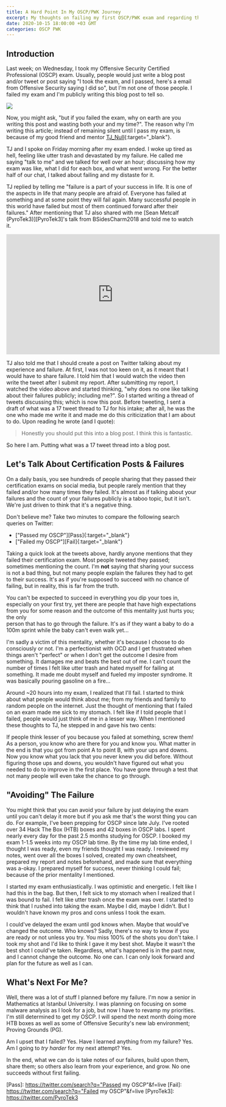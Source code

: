```yaml
---
title: A Hard Point In My OSCP/PWK Journey
excerpt: My thoughts on failing my first OSCP/PWK exam and regarding the certification earning process
date: 2020-10-15 18:00:00 +03 GMT
categories: OSCP PWK
---
```


## Introduction
Last week; on Wednesday, I took my Offensive Security Certified Professional (OSCP) exam. Usually, people would just
write a blog post and/or tweet or post saying "I took the exam, and I passed, here's a email from Offensive Security
saying I did so", but I'm not one of those people. I failed my exam and I'm publicly writing this blog post to tell so.

![][Mail]

Now, you might ask, "but if you failed the exam, why on earth are you writing this post and wasting both your and my
time?". The reason why I'm writing this article; instead of remaining silent until I pass my exam, is because of my
good friend and mentor [TJ_Null][TJNull]{:target="_blank"}.

TJ and I spoke on Friday morning after my exam ended. I woke up tired as hell, feeling like utter trash and devastated 
by my failure. He called me saying "talk to me" and we talked for well over an hour; discussing how my exam was like, 
what I did for each box, and what went wrong. For the better half of our chat, I talked about failing and my distaste 
for it.

TJ replied by telling me "failure is a part of your success in life. It is one of the aspects in life that many people 
are afraid of. Everyone has failed at something and at some point they will fail again. Many successful people in this 
world have failed but most of them continued forward after their failures." After mentioning that TJ also shared with 
me [Sean Metcalf (PyroTek3)][PyroTek3]'s talk from BSidesCharm2018 and told me to watch it.

<center>
  <iframe
    width="560"
    height="315"
    src="https://www.youtube-nocookie.com/embed/H0AzhTy2bIA"
    frameborder="0"
    allow="accelerometer; autoplay; clipboard-write; encrypted-media; gyroscope; picture-in-picture"
    allowfullscreen>
  </iframe>
</center>

TJ also told me that I should create a post on Twitter talking about my experience and failure. At first, I was not 
too keen on it, as it meant that I would have to share failure. I told him that I would watch the video then write the 
tweet after I submit my report. After submitting my report, I watched the video above and started thinking, "why does 
no one like talking about their failures publicly; including me?". So I started writing a thread of tweets discussing 
this; which is now this post. Before tweeting, I sent a draft of what was a 17 tweet thread to TJ for his intake; after 
all, he was the one who made me write it and made me do this criticization that I am about to do. Upon reading he 
wrote (and I quote):

> Honestly you should put this into a blog post. I think this is fantastic.

So here I am. Putting what was a 17 tweet thread into a blog post.

## Let's Talk About Certification Posts & Failures
On a daily basis, you see hundreds of people sharing that they passed their certification exams on social media, but 
people rarely mention that they failed and/or how many times they failed. It's almost as if talking about your 
failures and the count of your failures publicly is a taboo topic, but it isn't. We're just driven to think that it's 
a negative thing.

Don't believe me? Take two minutes to compare the following search queries on Twitter:
- ["Passed my OSCP"][Pass]{:target="_blank"}
- ["Failed my OSCP"][Fail]{:target="_blank"}

Taking a quick look at the tweets above, hardly anyone mentions that they failed their certification exam. Most people 
tweeted they passed; sometimes mentioning the count. I'm **not** saying that sharing your success is not a bad thing, 
but not many people explain the failures they had to get to their success. It's as if you're supposed to succeed with 
no chance of failing, but in reality, this is far from the truth.

You can't be expected to succeed in everything you dip your toes in, especially on your first try, yet there are 
people that have high expectations from you for some reason and the outcome of this mentality just hurts you; the only  
person that has to go through the failure. It's as if they want a baby to do a 100m sprint while the baby can't even 
walk yet...

I'm sadly a victim of this mentality, whether it's because I choose to do consciously or not. I'm a perfectionist with 
OCD and I get frustrated when things aren't "perfect" or when I don't get the outcome I desire from something. It 
damages me and beats the best out of me. I can't count the number of times I felt like utter trash and hated myself 
for failing at something. It made me doubt myself and fueled my imposter syndrome. It was basically pouring gasoline 
on a fire...

Around ~20 hours into my exam, I realized that I'll fail. I started to think about what people would think about me; 
from my friends and family to random people on the internet. Just the thought of mentioning that I failed on an exam 
made me sick to my stomach. I felt like if I told people that I failed, people would just think of me in a lesser way. 
When I mentioned these thoughts to TJ, he stepped in and gave his two cents:

If people think lesser of you because you failed at something, screw them! As a person, you know who are there for you 
and know you. What matter in the end is that you got from point A to point B, with your ups and downs. Now you know 
what you lack that you never knew you did before. Without figuring those ups and downs, you wouldn't have figured out 
what you needed to do to improve in the first place. You have gone through a test that not many people will even take 
the chance to go through.

## "Avoiding" The Failure
You might think that you can avoid your failure by just delaying the exam until you can't delay it more but if you ask 
me that's the worst thing you can do. For example, I've been prepping for OSCP since late July. I've rooted over 34 
Hack The Box (HTB) boxes and 42 boxes in OSCP labs. I spent nearly every day for the past 2.5 months studying for 
OSCP. I booked my exam 1-1.5 weeks into my OSCP lab time. By the time my lab time ended, I thought I was ready, even 
my friends thought I was ready. I reviewed my notes, went over all the boxes I solved, created my own cheatsheet, 
prepared my report and notes beforehand, and made sure that everything was a-okay. I prepared myself for success, 
never thinking I could fail; because of the prior mentality I mentioned.

I started my exam enthusiastically. I was optimistic and energetic. I felt like I had this in the bag. But then, I 
felt sick to my stomach when I realized that I was bound to fail. I felt like utter trash once the exam was over. 
I started to think that I rushed into taking the exam. Maybe I did, maybe I didn't. But I wouldn't have known 
my pros and cons unless I took the exam.

I could've delayed the exam until god knows when. Maybe that would've changed the outcome. Who knows? Sadly, there's 
no way to know if you are ready or not unless you try. You miss 100% of the shots you don't take. I took my shot and 
I'd like to think I gave it my best shot. Maybe it wasn't the best shot I could've taken. Regardless, what's happened 
is in the past now, and I cannot change the outcome. No one can. I can only look forward and plan for the future as 
well as I can.

## What's Next For Me?
Well, there was a lot of stuff I planned before my failure. I'm now a senior in Mathematics at Istanbul University. 
I was planning on focusing on some malware analysis as I look for a job, but now I have to revamp my priorities. I'm 
still determined to get my OSCP. I will spend the next month doing more HTB boxes as well as some of Offensive 
Security's new lab environment; Proving Grounds (PG).

Am I upset that I failed? Yes. Have I learned anything from my failure? Yes. Am I going to _try harder_ for my next 
attempt? Yes.

In the end, what we can do is take notes of our failures, build upon them, share them; so others also learn from your 
experience, and grow. No one succeeds without first failing.

[Mail]:     images/2020-10-15-a-hard-point-in-my-oscp-pwk-journey/mail.png
[TJNull]:   https://twitter.com/TJ_Null
[Pass]:     https://twitter.com/search?q="Passed my OSCP"&f=live
[Fail]:     https://twitter.com/search?q="Failed my OSCP"&f=live
[PyroTek3]: https://twitter.com/PyroTek3
